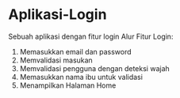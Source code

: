 # Aplikasi-Login
Sebuah aplikasi dengan fitur login
Alur Fitur Login:
1. Memasukkan email dan password
2. Memvalidasi masukan
3. Memvalidasi pengguna dengan deteksi wajah
4. Memasukkan nama ibu untuk validasi
5. Menampilkan Halaman Home
